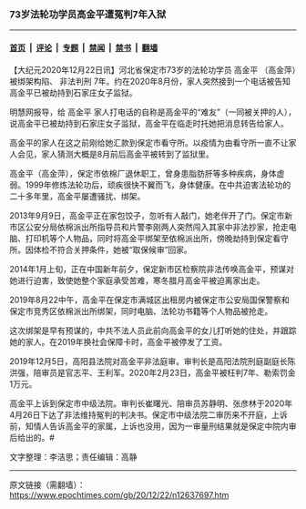### 73岁法轮功学员高金平遭冤判7年入狱

---

#### [首页](../../../..?n12637697) &nbsp;|&nbsp; [评论](../../../../../epoch-comment?n12637697) &nbsp;|&nbsp; [专题](../../../../../epoch-special?n12637697) &nbsp;|&nbsp; [禁闻](../../../../../epoch-news?n12637697) &nbsp;|&nbsp; [禁书](../../../../../books?n12637697) &nbsp;|&nbsp; [翻墙](https://github.com/gfw-breaker/nogfw/blob/master/README.md?n12637697)


<div class="post_content" id="artbody" itemprop="articleBody">
 <!-- article content begin -->
 <p>
  【大纪元2020年12月22日讯】河北省保定市73岁的法轮功学员
  <ok href="https://www.epochtimes.com/gb/tag/%E9%AB%98%E9%87%91%E5%B9%B3.html">
   高金平
  </ok>
  （高金萍）被绑架构陷、
  <ok href="https://www.epochtimes.com/gb/tag/%E9%9D%9E%E6%B3%95%E5%88%A4%E5%88%91.html">
   非法判刑
  </ok>
  7年。约在2020年8月份，家人突然接到一个电话被告知高金平已被劫持到石家庄女子监狱。
 </p>
 <p>
  明慧网报导，给
  <ok href="https://www.epochtimes.com/gb/tag/%E9%AB%98%E9%87%91%E5%B9%B3.html">
   高金平
  </ok>
  家人打电话的自称是高金平的“难友”（一同被关押的人），说高金平已被劫持到石家庄女子监狱，高金平在临走时托她把消息转告给家人。
 </p>
 <p>
  高金平的家人在这之前刚给她汇款到保定市看守所。以疫情为由看守所一直不让家人会见，家人猜测大概是8月前后高金平被转到了监狱里。
 </p>
 <p>
  高金平（高金萍），保定市依棉厂退休职工，曾身患脂肪肝等多种疾病，身体虚弱。1999年修炼法轮功后，顽疾很快不翼而飞，身体健康。在中共迫害法轮功的二十多年里，高金平屡遭骚扰、绑架。
 </p>
 <p>
  2013年9月9日，高金平正在家包饺子，忽听有人敲门，她老伴开了门。保定市新市区公安分局依棉派出所指导员和片警李刚两人突然闯入其家中非法抄家，抢走电脑、打印机等个人物品，同时将高金平绑架至依棉派出所，傍晚劫持到保定看守所。因体检不符合关押条件，她被“取保候审”回家。
 </p>
 <p>
  2014年1月上旬，正在中国新年前夕，保定新市区检察院非法传唤高金平，预谋对她进行迫害，致使她整个家庭承受苦难，寒冬腊月高金平被迫离家出走。
 </p>
 <p>
  2019年8月22中午，高金平在保定市满城区出租房内被保定市公安局国保警察和保定市竞秀区依棉派出所绑架，同时电脑、法轮功书籍等个人物品被抢走。
 </p>
 <p>
  这次绑架是早有预谋的，中共不法人员此前向高金平的女儿打听她的住处，并跟踪她的家人。在2019年换社会保障卡时，高金平被停发了工资。
 </p>
 <p>
  2019年12月5日，高阳县法院对高金平非法庭审。审判长是高阳法院刑庭副庭长陈洪强，陪审员是官志平、王利军。2020年2月23日，高金平被枉判7年、勒索罚金1万元。
 </p>
 <p>
  高金平上诉到保定市中级法院。审判长崔曙光、陪审员苏静明、张彦林于2020年4月26日下达了非法维持冤判的判决书。保定市中级法院二审历来不开庭，上诉前，知情人告诉高金平的家属，上诉也没用，因为一审量刑结果就是保定中院内审后给出的。#
 </p>
 <p>
  文字整理：李洁思；责任编辑：高静
 </p>
 <!-- article content end -->
 <div id="below_article_ad">
 </div>
</div>


---

原文链接（需翻墙）：https://www.epochtimes.com/gb/20/12/22/n12637697.htm